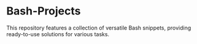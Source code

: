 # Bash-Projects
This repository features a collection of versatile Bash snippets, providing ready-to-use solutions for various tasks.
